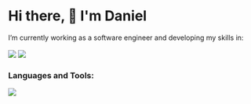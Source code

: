 <h1 align="left">Hi there, 👋 I'm Daniel</h1>

<div align="left">
I’m currently working as a software engineer and developing my skills in:</div>
<br>
<div>
    <img src="https://img.shields.io/badge/-Microsoft_Azure-%230072C6?&style=for-the-badge&logo=Microsoft&logoColor=white"/>
    <img src="https://img.shields.io/badge/-Blue_Prism-00A4EF?&style=for-the-badge&logo=Microsoft&logoColor=white"/>
</div>
<h3 align="left">Languages and Tools:</h3>
<p align="left">
  <a href="https://skillicons.dev">
    <img src="https://skillicons.dev/icons?i=azure,kubernetes,cs,py,git,vscode" />
  </a>
</p>



<!--
**danielc051/danielc051** is a ✨ _special_ ✨ repository because its `README.md` (this file) appears on your GitHub profile.

Here are some ideas to get you started:

- 🔭 I’m currently working on ...
- 🌱 I’m currently learning ...
- 👯 I’m looking to collaborate on ...
- 🤔 I’m looking for help with ...
- 💬 Ask me about ...
- 📫 How to reach me: ...
- 😄 Pronouns: ...
- ⚡ Fun fact: ...
-->
